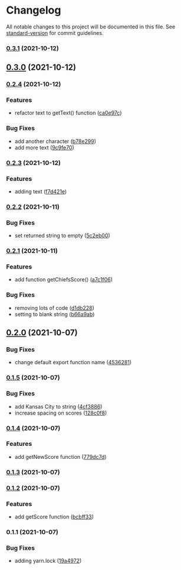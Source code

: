 # Changelog

All notable changes to this project will be documented in this file. See [standard-version](https://github.com/conventional-changelog/standard-version) for commit guidelines.

### [0.3.1](https://github.com/drawlings-kareo/test-package-go-chiefs/compare/v0.3.0...v0.3.1) (2021-10-12)

## [0.3.0](https://github.com/drawlings-kareo/test-package-go-chiefs/compare/v0.2.4...v0.3.0) (2021-10-12)

### [0.2.4](https://github.com/drawlings-kareo/test-package-go-chiefs/compare/v0.2.3...v0.2.4) (2021-10-12)


### Features

* refactor text to getText() function ([ca0e97c](https://github.com/drawlings-kareo/test-package-go-chiefs/commit/ca0e97cdf28a40abab8f360f1b883e269175122e))


### Bug Fixes

* add another character ([b78e299](https://github.com/drawlings-kareo/test-package-go-chiefs/commit/b78e299daadd7188f0ccc759219f042738a19a68))
* add more text ([9c9fe70](https://github.com/drawlings-kareo/test-package-go-chiefs/commit/9c9fe706cb3cc5be2bcb8ce98ad6b1398fe0bb9b))

### [0.2.3](https://github.com/drawlings-kareo/test-package-go-chiefs/compare/v0.2.2...v0.2.3) (2021-10-12)


### Features

* adding text ([f7d421e](https://github.com/drawlings-kareo/test-package-go-chiefs/commit/f7d421e6ee25e26eee67bf2b326977c3a2ab2c27))

### [0.2.2](https://github.com/drawlings-kareo/test-package-go-chiefs/compare/v0.2.1...v0.2.2) (2021-10-11)


### Bug Fixes

* set returned string to empty ([5c2eb00](https://github.com/drawlings-kareo/test-package-go-chiefs/commit/5c2eb0056cdb196201d9fd7b57cf69b3f74766d9))

### [0.2.1](https://github.com/drawlings-kareo/test-package-go-chiefs/compare/v0.2.0...v0.2.1) (2021-10-11)


### Features

* add function getChiefsScore() ([a7c1f06](https://github.com/drawlings-kareo/test-package-go-chiefs/commit/a7c1f06d52dcf6137d493d6ad7c08202b130fe30))


### Bug Fixes

* removing lots of code ([d1db228](https://github.com/drawlings-kareo/test-package-go-chiefs/commit/d1db228bb05531cdc66cf597e120120f7fdab064))
* setting to blank string ([b66a9ab](https://github.com/drawlings-kareo/test-package-go-chiefs/commit/b66a9ab342baa7ffeac463a37e87f537d667bb64))

## [0.2.0](https://github.com/drawlings-kareo/test-package-go-chiefs/compare/v0.1.5...v0.2.0) (2021-10-07)


### Bug Fixes

* change default export function name ([4536281](https://github.com/drawlings-kareo/test-package-go-chiefs/commit/453628182504181dc1856e08d79bbc3d75b40015))

### [0.1.5](https://github.com/drawlings-kareo/test-package-go-chiefs/compare/v0.1.4...v0.1.5) (2021-10-07)


### Bug Fixes

* add Kansas City to string ([4cf3886](https://github.com/drawlings-kareo/test-package-go-chiefs/commit/4cf38862abec9f0e5ca2cb5e77e806ed43d96c47))
* increase spacing on scores ([128c0f8](https://github.com/drawlings-kareo/test-package-go-chiefs/commit/128c0f8661dac1d5f942c593853e91d795619bfd))

### [0.1.4](https://github.com/drawlings-kareo/test-package-go-chiefs/compare/v0.1.3...v0.1.4) (2021-10-07)


### Features

* add getNewScore function ([779dc7d](https://github.com/drawlings-kareo/test-package-go-chiefs/commit/779dc7d5280d2015678a1ba1000b84b1fd88751d))

### [0.1.3](https://github.com/drawlings-kareo/test-package-go-chiefs/compare/v0.1.2...v0.1.3) (2021-10-07)

### [0.1.2](https://github.com/drawlings-kareo/test-package-go-chiefs/compare/v0.1.1...v0.1.2) (2021-10-07)


### Features

* add getScore function ([bcbff33](https://github.com/drawlings-kareo/test-package-go-chiefs/commit/bcbff33d125689761f0689dd89a7d40ea14bd857))

### 0.1.1 (2021-10-07)


### Bug Fixes

* adding yarn.lock ([19a4972](https://github.com/drawlings-kareo/test-package-go-chiefs/commit/19a49728692054928ef834cc6b2fbb42353f3dfe))
